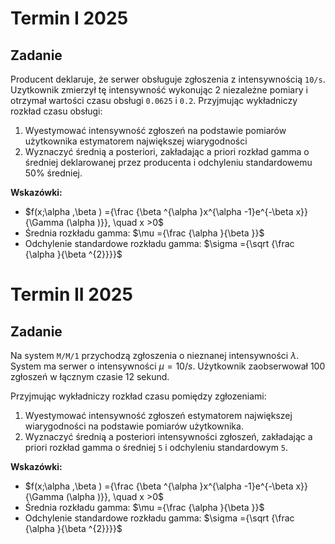 

# Termin I 2025

## Zadanie

Producent deklaruje, że serwer obsługuje zgłoszenia z intensywnością `10/s`. 
Uzytkownik zmierzył tę intensywność wykonując 2 niezależne pomiary i otrzymał wartości czasu obsługi `0.0625` i `0.2`.
Przyjmując wykładniczy rozkład czasu obsługi:

1. Wyestymować intensywność zgłoszeń na podstawie pomiarów użytkownika estymatorem największej wiarygodności
1. Wyznaczyć średnią a posteriori, zakładając a priori rozkład gamma o średniej deklarowanej przez producenta i odchyleniu standardowemu 50% średniej.



__Wskazówki:__

- $f(x;\alpha ,\beta ) ={\frac {\beta ^{\alpha }x^{\alpha -1}e^{-\beta x}}{\Gamma (\alpha )}}, \quad x >0$
- Średnia rozkładu gamma: $\mu ={\frac {\alpha }{\beta }}$
- Odchylenie standardowe rozkładu gamma: $\sigma ={\sqrt {\frac {\alpha }{\beta ^{2}}}}$

# Termin II 2025

## Zadanie

Na system `M/M/1` przychodzą zgłoszenia o nieznanej intensywności $\lambda$.
System ma serwer o intensywności $\mu = 10/s$.
Użytkownik zaobserwował 100 zgłoszeń w łącznym czasie 12 sekund.

Przyjmując wykładniczy rozkład czasu pomiędzy zgłozeniami:

1. Wyestymować intensywność zgłoszeń estymatorem największej wiarygodności na podstawie pomiarów użytkownika.
1. Wyznaczyć średnią a posteriori intensywności zgłoszeń, zakładając a priori rozkład gamma o średniej `5` i odchyleniu standardowym `5`.

__Wskazówki:__

- $f(x;\alpha ,\beta ) ={\frac {\beta ^{\alpha }x^{\alpha -1}e^{-\beta x}}{\Gamma (\alpha )}}, \quad x >0$
- Średnia rozkładu gamma: $\mu ={\frac {\alpha }{\beta }}$
- Odchylenie standardowe rozkładu gamma: $\sigma ={\sqrt {\frac {\alpha }{\beta ^{2}}}}$